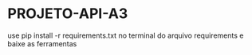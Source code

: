 # PROJETO-API-A3


use pip install -r requirements.txt no terminal do arquivo requirements e baixe as ferramentas
